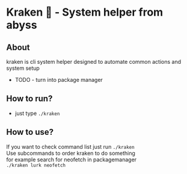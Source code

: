 # Kraken 🐙 - System helper from abyss

## About
kraken is cli system helper designed to automate
common actions 
and system setup 
- TODO - turn into package manager


## How to run? 
- just type ``` ./kraken ``` 
	
	
## How to use?
If  you want to check command list just run ``` ./kraken ```
<br>Use subcommands to order kraken to do something 
<br>for example search for neofetch in packagemanager 
<br>  ``` ./kraken lurk neofetch ```

